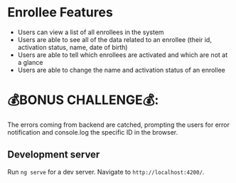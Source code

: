 # Enrollee Features

- Users can view a list of all enrollees in the system
- Users are able to see all of the data related to an enrollee (their id, activation status, name, date of birth)
- Users are able to tell which enrollees are activated and which are not at a glance
- Users are able to change the name and activation status of an enrollee


# 💰BONUS CHALLENGE💰:
The errors coming from backend are catched, prompting the users for error notification and console.log the specific ID in the browser.

## Development server

Run `ng serve` for a dev server. Navigate to `http://localhost:4200/`.

